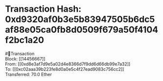 
Transaction Hash: 0xd9320af0b3e5b83947505b6dc5af88e05ca0fb8d0509f679a50f4104f2bc1a20
====================================================================================
  
#💸Transaction  
Block: [[14456667]]  
From: [[0xd8e3af7d9e5a02d4e8366d7f9dd6d66db99e7a32]]  
To: [[0xc02aaa39b223fe8d0a0e5c4f27ead9083c756cc2]]  
Transferred: 70.0 Ether